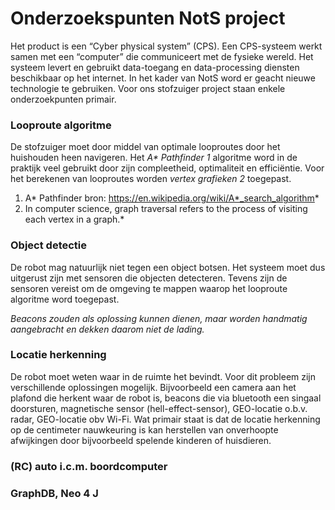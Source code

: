 # Onderzoekspunten NotS project
Het product is een “Cyber physical system” (CPS). Een CPS-systeem werkt samen met een “computer” die communiceert met de fysieke wereld. Het systeem levert en gebruikt data-toegang en data-processing diensten beschikbaar op het internet. In het kader van NotS word er geacht nieuwe technologie te gebruiken. Voor ons stofzuiger project staan enkele onderzoekpunten primair.

### Looproute algoritme
De stofzuiger moet door middel van optimale looproutes door het huishouden heen navigeren. Het *A\* Pathfinder 1* algoritme word in de praktijk veel gebruikt door zijn compleetheid, optimaliteit en efficiëntie. Voor het berekenen van looproutes worden *vertex grafieken 2* toegepast.

1. A\* Pathfinder bron: https://en.wikipedia.org/wiki/A*_search_algorithm*
2. In computer science, graph traversal refers to the process of visiting each vertex in a graph.*

### Object detectie
De robot mag natuurlijk niet tegen een object botsen. Het systeem moet dus uitgerust zijn met sensoren die objecten detecteren. Tevens zijn de sensoren vereist om de omgeving te mappen waarop het looproute algoritme word toegepast. 

*Beacons zouden als oplossing kunnen dienen, maar worden handmatig aangebracht en dekken daarom niet de lading.*

### Locatie herkenning
De robot moet weten waar in de ruimte het bevindt. Voor dit probleem zijn verschillende oplossingen mogelijk. Bijvoorbeeld een camera aan het plafond die herkent waar de robot is, beacons die via bluetooth een singaal doorsturen, magnetische sensor (hell-effect-sensor), GEO-locatie o.b.v. radar, GEO-locatie obv Wi-Fi. Wat primair staat is dat de locatie herkenning op de centimeter nauwkeuring is kan herstellen van onverhoopte afwijkingen door bijvoorbeeld spelende kinderen of huisdieren. 

### (RC) auto i.c.m. boordcomputer

### GraphDB, Neo 4 J







